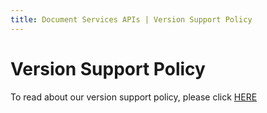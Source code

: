 ```yaml
---
title: Document Services APIs | Version Support Policy
---
```

# Version Support Policy

To read about our version support policy, please click [HERE](./pdf-services-api/policies.md)
